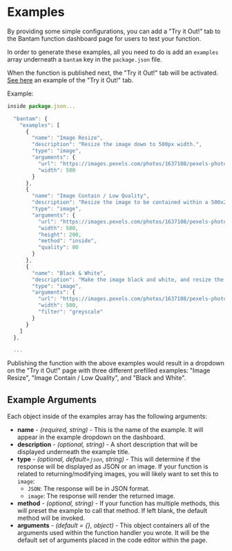 # Examples

By providing some simple configurations, you can add a "Try it Out!" tab to the Bantam function dashboard page for users to test your function.

In order to generate these examples, all you need to do is add an `examples` array underneath a `bantam` key in the `package.json` file.

When the function is published next, the "Try it Out!" tab will be activated. [See here](https://bantam.io/functions/@images/metadata) an example of the "Try it Out!" tab.

Example:

```javascript
inside package.json...

  "bantam": {
    "examples": [
      {
        "name": "Image Resize",
        "description": "Resize the image down to 500px width.",
        "type": "image",
        "arguments": {
          "url": "https://images.pexels.com/photos/1637108/pexels-photo-1637108.jpeg",
          "width": 500
        }
      },
      {
        "name": "Image Contain / Low Quality",
        "description": "Resize the image to be contained within a 500x200px image. Also, reduce the quality of the image.",
        "type": "image",
        "arguments": {
          "url": "https://images.pexels.com/photos/1637108/pexels-photo-1637108.jpeg",
          "width": 500,
          "height": 200,
          "method": "inside",
          "quality": 80
        }
      },
      {
        "name": "Black & White",
        "description": "Make the image black and white, and resize the image down to 500px width.",
        "type": "image",
        "arguments": {
          "url": "https://images.pexels.com/photos/1637108/pexels-photo-1637108.jpeg",
          "width": 500,
          "filter": "greyscale"
        }
      }
    ]
  },

  ...
```

Publishing the function with the above examples would result in a dropdown on the "Try it Out!" page with three different prefilled examples: "Image Resize", "Image Contain / Low Quality", and "Black and White".

## Example Arguments

Each object inside of the examples array has the following arguments:

- **name** - _(required, string)_ - This is the name of the example. It will appear in the example dropdown on the dashboard.
- **description** - _(optional, string)_ - A short description that will be displayed underneath the example title.
- **type** - _(optional, default=`json`, string)_ - This will determine if the response will be displayed as JSON or an image. If your function is related to returning/modifying images, you will likely want to set this to `image`:
  - `JSON`: The response will be in JSON format.
  - `image`: The response will render the returned image.
- **method** - _(optional, string)_ - If your function has multiple methods, this will preset the example to call that method. If left blank, the default method will be invoked.
- **arguments** - _(default = {}, object)_ - This object containers all of the arguments used within the function handler you wrote. It will be the default set of arguments placed in the code editor within the page.
